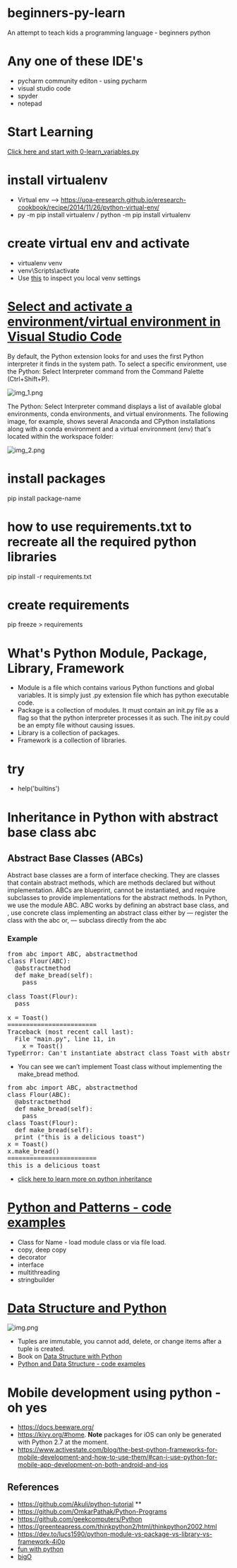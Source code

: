 # beginners-py-learn
An attempt to teach kids a programming language - beginners python 

# Any one of these IDE's
- pycharm community editon - using pycharm
- visual studio code
- spyder
- notepad

# Start Learning
[Click here and start with 0-learn_variables.py](src/)

# install virtualenv
- Virtual env --> https://uoa-eresearch.github.io/eresearch-cookbook/recipe/2014/11/26/python-virtual-env/
- py -m pip install virtualenv / python -m pip install virtualenv

# create virtual env and activate
- virtualenv venv
- venv\Scripts\activate
- Use [this](src/advance_stuff/inspect_local_python_env.py) to inspect you local venv settings

# [Select and activate a environment/virtual environment in Visual Studio Code](https://code.visualstudio.com/docs/python/environments)
By default, the Python extension looks for and uses the first Python interpreter it finds in the system path. To select a specific environment, 
use the Python: Select Interpreter command from the Command Palette (Ctrl+Shift+P).

![img_1.png](img_1.png)

The Python: Select Interpreter command displays a list of available global environments, conda environments, and virtual environments. 
The following image, for example, shows several Anaconda and CPython installations along with a conda environment and a virtual environment 
(env) that's located within the workspace folder:

![img_2.png](img_2.png)

# install packages
pip install package-name
# how to use requirements.txt to recreate all the required python libraries
pip install -r requirements.txt

# create requirements
pip freeze > requirements

# What's Python Module, Package, Library, Framework
- Module is a file which contains various Python functions and global variables. It is simply just .py extension file which has python executable code.
- Package is a collection of modules. It must contain an init.py file as a flag so that the python interpreter processes it as such. The init.py could be an empty file without causing issues.
- Library is a collection of packages.
- Framework is a collection of libraries.

# try
- help('builtins')


# Inheritance in Python with abstract base class abc
## Abstract Base Classes (ABCs)
Abstract base classes are a form of interface checking. They are classes that contain abstract methods, which are methods declared but without implementation. ABCs are blueprint, cannot be instantiated, and require subclasses to provide implementations for the abstract methods.
In Python, we use the module ABC. ABC works by
defining an abstract base class, and ,
use concrete class implementing an abstract class either by
— register the class with the abc or,
— subclass directly from the abc

### Example

<pre>
from abc import ABC, abstractmethod
class Flour(ABC):
  @abstractmethod
  def make_bread(self):
    pass
    
class Toast(Flour):
  pass
  
x = Toast()
========================
Traceback (most recent call last):
  File "main.py", line 11, in <module>
    x = Toast()
TypeError: Can't instantiate abstract class Toast with abstract methods make_bread
</pre>

- You can see we can’t implement Toast class without implementing the make_bread method.
<pre>
from abc import ABC, abstractmethod
class Flour(ABC):
  @abstractmethod
  def make_bread(self):
    pass
class Toast(Flour):
  def make_bread(self):
  print ("this is a delicious toast")
x = Toast()
x.make_bread()
========================
this is a delicious toast
</pre>

- [click here to learn more on python inheritance](https://elfi-y.medium.com/inheritance-in-python-with-abstract-base-class-abc-5e3b8e910e5e)

# [Python and Patterns - code examples ](src/advance_stuff/patterns)
  - Class for Name  - load module class or via file load.
  - copy, deep copy
  - decorator
  - interface
  - multithreading
  - stringbuilder  

# [Data Structure and Python](https://towardsdatascience.com/which-python-data-structure-should-you-use-fa1edd82946c)
![img.png](img.png)
- Tuples are immutable, you cannot add, delete, or change items after a tuple is created.
- Book on [Data Structure with Python](http://home.ustc.edu.cn/~huang83/ds/Data%20Structures%20and%20Algorithms%20Using%20Python.pdf) 
- [Python and Data Structure - code examples](src/advance_stuff/data_structure)

# Mobile development using python - oh yes
- https://docs.beeware.org/
- https://kivy.org/#home. **Note**  packages for iOS can only be generated with Python 2.7 at the moment.
- https://www.activestate.com/blog/the-best-python-frameworks-for-mobile-development-and-how-to-use-them/#can-i-use-python-for-mobile-app-development-on-both-android-and-ios


References
----------------------
- https://github.com/Akuli/python-tutorial **
- https://github.com/OmkarPathak/Python-Programs
- https://github.com/geekcomputers/Python
- https://greenteapress.com/thinkpython2/html/thinkpython2002.html
- https://dev.to/lucs1590/python-module-vs-package-vs-library-vs-framework-4i0p
- [fun with python](https://python-course.eu/applications-python)
- [bigO](https://medium.com/@zoebai_70369/big-o-notation-time-and-space-complexity-305a1e301e35)
